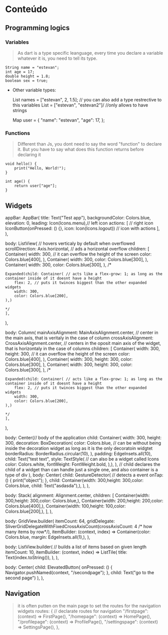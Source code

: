 # Conteúdo

## Programming logics

### Variables

> As dart is a type specific leanguage, every time you declare a variable whatever it is, you need to tell its type.

    String name = "estevan";
    int age = 17;
    double height = 1.8;
    boolean sex = true;

- Other variable types:

    List names = ["estevan", 2, 1.5]; // you can also add a type restrective to this variables
    List<String> = ["estevan", "estevan2"]/ //only allows to have strings

    Map user = {
        "name": "estevan",
        "age": 17,
    };

### Functions

> Different than Js, you dont need to say the word "function" to declare it. But you have to say what does this function returns before declaring it

    void hello() {
        print("Hello, World!");
    }

    int age() {
        return user["age"];
    }

## Widgets

appBar: AppBar(
    title: Text("Test app"),
    backgroundColor: Colors.blue,
    elevation: 0,
    leading: Icon(Icons.menu),// left icon
    actions: [ // right icon
    IconButton(onPressed: () {}, icon: Icon(Icons.logout)) // icon with actions
    ],
),

body: ListView( // hovers verticaly by default when overflowed
    scrollDirection: Axis.horizontal, // ads a horizontal overflow
    children: [
    Container(
        width: 300, // it can overflow the height of the screen
        color: Colors.blue[400],
    ),
    Container(
        width: 300,
        color: Colors.blue[300],
    ),
    Container(
        width: 300,
        color: Colors.blue[300],
    ),
    /*
    
    Expanded(child: Container( // acts like a flex-grow: 1; as long as the container inside of it doesnt have a height
        flex: 2, // puts it twinces biggest than the other expanded widgets
        width: 300,
        color: Colors.blue[200],
    ),)

    */
    ],
),

body: Column(
    mainAxisAlignment: MainAxisAlignment.center, // center in the main axis, that is veritaly in the case of column
    crossAxisAlignment: CrossAxisAlignment.center, // centers in the oposit main axis of the widget, that is horizontaly in the case of columns
    children: [
    Container(
        width: 300,
        height: 300, // it can overflow the height of the screen
        color: Colors.blue[400],
    ),
    Container(
        width: 300,
        height: 300,
        color: Colors.blue[300],
    ),
    Container(
        width: 300,
        height: 300,
        color: Colors.blue[300],
    ),
    /*
    
    Expanded(child: Container( // acts like a flex-grow: 1; as long as the container inside of it doesnt have a height
        flex: 2, // puts it twinces biggest than the other expanded widgets
        width: 300,
        color: Colors.blue[200],
    ),)

    */
    ],
),

body: Center(// body of the application
    child: Container(
    width: 300,
    height: 300,
    decoration: BoxDecoration(
        color: Colors.blue, // can be without being inside the decoration widget as long as it is the only decoratoin widgtet
        borderRadius: BorderRadius.circular(10),
    ),
    padding: EdgeInsets.all(10),
    child: Text("test text", style: TextStyle( // can also be a widget called Icons
        color: Colors.white,
        fontWeight: FontWeight.bold,
    ),),
    ), // child declares the child of a widget than can handle just a single one, and also container is a type of div
),
body: Center(
    child: GestureDetector( // detects a event
    onTap: () {
        print("object");
    },
    child: Container(width: 300,height: 300,color: Colors.blue, child: Text("asdasda"),),
    ),
),

body: Stack(
    alignment: Alignment.center,
    children: [
    Container(width: 300,height: 300,color: Colors.blue,),
    Container(width: 200,height: 200,color: Colors.blue[400],),
    Container(width: 100,height: 100,color: Colors.blue[200],),
    ],
),

body: GridView.builder(
    itemCount: 64,
    gridDelegate:
    SliverGridDelegateWithFixedCrossAxisCount(crossAxisCount: 4 /* how many items by row*/),
    itemBuilder: (context, index) => Container(color: Colors.blue, margin: EdgeInsets.all(1),),
),

body: ListView.builder( // builds a list of items based on given length
    itemCount: 10,
    itemBuilder: (context, index) => ListTile(
    title: Text(index.toString()),
    ),
),

body: Center(
    child: ElevatedButton(
        onPressed: () {
            Navigator.pushNamed(context, "/secondpage");
        },
        child: Text("go to the second page")
    ),
),

## Navigation

> it is often putten on the main page to set the routes for the navigation widgets
routes: { // declarate routes for navigation
    "/firstpage": (context) => FirstPage(),
    "/homepage": (context) => HomePage(),
    "/profilepage": (context) => ProfilePage(),
    "/settingspage": (context) => SettingsPage(),
},
